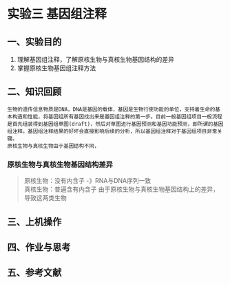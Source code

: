 # 实验三 基因组注释  
## 一、实验目的  
1. 理解基因组注释，了解原核生物与真核生物基因结构的差异
2. 掌握原核生物基因组注释方法


## 二、知识回顾  
    生物的遗传信息物质是DNA，DNA是基因的载体，基因是生物行使功能的单位，支持着生命的基本构造和性能，将基因组所有基因找出来是基因组注释的第一步。目前一般基因组项目一般流程是首先组装得到基因组草图(draft)，然后对草图进行基因预测和基因功能预测，即所谓的基因组注释。基因组注释结果的好坏会直接影响后续的分析，所以基因组注释对于基因组项目非常关键。  
    原核生物与真核生物由于基因结构不同，

### 原核生物与真核生物基因结构差异
> 原核生物：没有内含子 -》RNA与DNA序列一致  
> 真核生物：普遍含有内含子
由于原核生物与真核生物基因结构上的差异，导致这两类生物

## 三、上机操作  


## 四、作业与思考  


## 五、参考文献  
